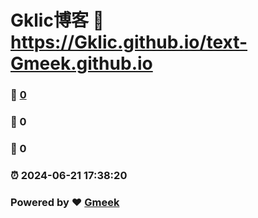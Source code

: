 # Gklic博客 :link: https://Gklic.github.io/text-Gmeek.github.io 
### :page_facing_up: [0](https://Gklic.github.io/text-Gmeek.github.io/tag.html) 
### :speech_balloon: 0 
### :hibiscus: 0 
### :alarm_clock: 2024-06-21 17:38:20 
### Powered by :heart: [Gmeek](https://github.com/Meekdai/Gmeek)
